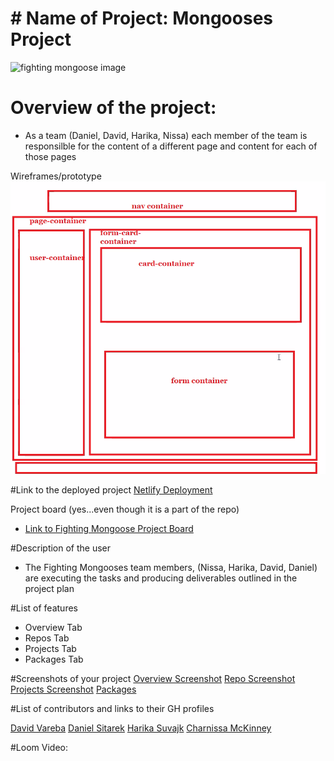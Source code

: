 # # Name of Project: Mongooses Project 

 ![fighting mongoose image](https://encrypted-tbn0.gstatic.com/images?q=tbn:ANd9GcQlFKopiTodJZslPz22t_fsPHxOBCU6nwK62A&usqp=CAU)


# Overview of the project: 
 - As a team (Daniel, David, Harika, Nissa) each member of the team is responsilble for the content of a different page and content for each of those pages 
 
Wireframes/prototype
![Fighting Mongoose Wireframe image](img/wireframe.png)

#Link to the deployed project 
 [Netlify Deployment](https://fighting-mongooses.netlify.app/index.html)

Project board (yes...even though it is a part of the repo)
- [Link to Fighting Mongoose Project Board](https://github.com/nss-evening-cohort-16/gitsub-the-fighting-mongooses/projects/1)

#Description of the user
- The Fighting Mongooses team members, (Nissa, Harika, David, Daniel) are executing the tasks and producing deliverables outlined in the project plan

#List of features
 - Overview Tab
 - Repos Tab 
 - Projects Tab
 - Packages Tab 

#Screenshots of your project
[Overview Screenshot](img/ProjectPage.PNG)
[Repo Screenshot](img/Repos.PNG)
[Projects Screenshot](img/ProjectPage.PNG)
[Packages](img/Packages.PNG)

#List of contributors and links to their GH profiles

[David Vareba](https://github.com/davidvareba)
[Daniel Sitarek](https://github.com/dsitarek)
[Harika Suvajk](https://github.com/hcodes11)
[Charnissa McKinney](https://github.com/Nissa2424)

#Loom Video: 
